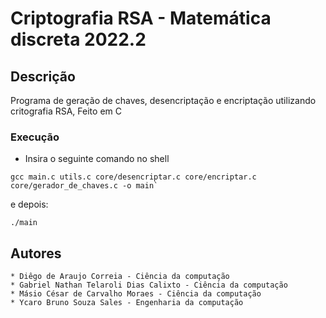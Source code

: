# Criptografia RSA - Matemática discreta 2022.2

## Descrição

Programa de geração de chaves, desencriptação e encriptação utilizando critografia RSA, Feito em C

### Execução
- Insira o seguinte comando no shell

```
gcc main.c utils.c core/desencriptar.c core/encriptar.c core/gerador_de_chaves.c -o main`
```
e depois:

```
./main
```

## Autores
	* Diêgo de Araujo Correia - Ciência da computação
	* Gabriel Nathan Telaroli Dias Calixto - Ciência da computação
	* Másio César de Carvalho Moraes - Ciência da computação
	* Ycaro Bruno Souza Sales - Engenharia da computação
 
